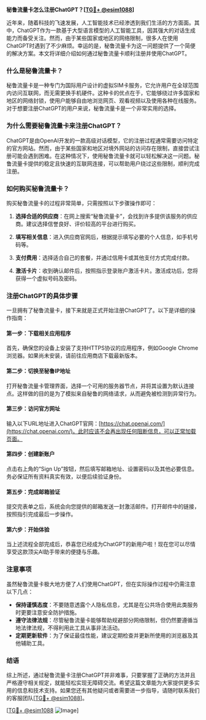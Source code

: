 **秘鲁流量卡怎么注册ChatGPT？[[TG💪+ @esim1088](https://t.me/s/esim1088)]**

近年来，随着科技的飞速发展，人工智能技术已经渗透到我们生活的方方面面。其中，ChatGPT作为一款基于大型语言模型的人工智能工具，因其强大的对话生成能力而备受关注。然而，由于某些国家或地区的网络限制，很多人在使用ChatGPT时遇到了不少麻烦。幸运的是，秘鲁流量卡为这一问题提供了一个简便的解决方案。本文将详细介绍如何通过秘鲁流量卡顺利注册并使用ChatGPT。

### 什么是秘鲁流量卡？

秘鲁流量卡是一种专门为国际用户设计的虚拟SIM卡服务，它允许用户在全球范围内访问互联网，而无需更换手机硬件。这种卡的优点在于，它能够绕过许多国家和地区的网络封锁，使用户能够自由地浏览网页、观看视频以及使用各种在线服务。对于想要注册ChatGPT的用户来说，秘鲁流量卡是一个非常实用的选择。

### 为什么需要秘鲁流量卡来注册ChatGPT？

ChatGPT是由OpenAI开发的一款高级对话模型，它的注册过程通常需要访问特定的官方网站。然而，由于某些国家和地区对境外网站的访问存在限制，直接尝试注册可能会遇到困难。在这种情况下，使用秘鲁流量卡就可以轻松解决这一问题。秘鲁流量卡提供的稳定且快速的互联网连接，可以帮助用户绕过这些限制，顺利完成注册。

### 如何购买秘鲁流量卡？

购买秘鲁流量卡的过程非常简单，只需按照以下步骤操作即可：

1. **选择合适的供应商**：在网上搜索“秘鲁流量卡”，会找到许多提供该服务的供应商。建议选择信誉良好、评价较高的平台进行购买。
   
2. **填写相关信息**：进入供应商官网后，根据提示填写必要的个人信息，如手机号码等。

3. **支付费用**：选择适合自己的套餐，并通过信用卡或其他支付方式完成付款。

4. **激活卡片**：收到确认邮件后，按照指示登录账户激活卡片。激活成功后，您将获得一个虚拟号码及密码。

### 注册ChatGPT的具体步骤

一旦拥有了秘鲁流量卡，接下来就是正式开始注册ChatGPT了。以下是详细的操作指南：

#### 第一步：下载相关应用程序
首先，确保您的设备上安装了支持HTTPS协议的应用程序，例如Google Chrome浏览器。如果尚未安装，请前往应用商店下载最新版本。

#### 第二步：切换至秘鲁IP地址
打开秘鲁流量卡管理界面，选择一个可用的服务器节点，并将其设置为默认连接点。这样做的目的是为了模拟来自秘鲁的网络请求，从而避免被检测到异常行为。

#### 第三步：访问官方网址
输入以下URL地址进入ChatGPT官网：[https://chat.openai.com/](https://chat.openai.com/)。此时应该不会再出现任何阻断信息，可以正常加载页面。

#### 第四步：创建新账户
点击右上角的“Sign Up”按钮，然后填写邮箱地址、设置密码以及其他必要信息。务必保证所有资料真实有效，以便后续验证身份。

#### 第五步：完成邮箱验证
提交完表单之后，系统会向您提供的邮箱发送一封激活邮件。打开邮件中的链接，按照指引完成最后一步操作。

#### 第六步：开始体验
当上述流程全部完成后，恭喜您已经成为ChatGPT的新用户啦！现在您可以尽情享受这款顶尖AI助手带来的便捷与乐趣。

### 注意事项

虽然秘鲁流量卡极大地方便了人们使用ChatGPT，但在实际操作过程中仍需注意以下几点：

- **保持谨慎态度**：不要随意透露个人隐私信息，尤其是在公共场合使用此类服务时更要注意安全防护措施。
- **遵守法律法规**：尽管秘鲁流量卡能够帮助规避部分网络限制，但仍然要遵循当地法律法规，不得利用此工具从事非法活动。
- **定期更新软件**：为了保证最佳性能，建议定期检查并更新所使用的浏览器及其他辅助工具。

### 结语

综上所述，通过秘鲁流量卡注册ChatGPT并非难事，只要掌握了正确的方法并且严格遵守相关规定，就能轻松实现无障碍交流。希望这篇文章能为大家提供更多实用的信息和技术支持。如果您还有其他疑问或者需要进一步指导，请随时联系我们的客服团队[[TG💪+ @esim1088](https://t.me/s/esim1088)]。

[[TG💪+ @esim1088](https://t.me/s/esim1088) ![Image](https://i.postimg.cc/4NQfJmqS/Snipaste-2025-05-13-00-14-12.png)]